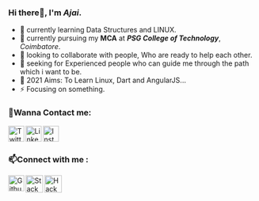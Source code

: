 ### Hi there👋, I'm *Ajai*.
   
  - 🌱 currently learning Data Structures and LINUX.
  - 🔭 currently pursuing my **MCA** at ***PSG College of Technology***, *Coimbatore*.
  - 💬 looking to collaborate with people, Who are ready to help each other.
  - 🤔 seeking for Experienced people who can guide me through the path which i want to be.
  - 🥅 2021 Aims: To Learn Linux, Dart and AngularJS...
  - ⚡ Focusing on something.
   

### 💬Wanna Contact me:<br>

   [<img align="left" alt="Twitter" title="Twitter" width="32px" src="https://www.freepnglogos.com/uploads/twitter-logo-png/twitter-logo-vector-png-clipart-1.png" />](https://twitter.com/Ajai__JA)
   [<img align="left" alt="LinkedIn" width="32px" title="LinkedIN" src="http://pngimg.com/uploads/linkedIn/linkedIn_PNG24.png" />](https://www.linkedin.com/in/ajaija/)
   [<img align="left" alt="Instagram" width="32px" title="Instagram" src="https://assets.stickpng.com/images/580b57fcd9996e24bc43c521.png" />](https://www.instagram.com/ajai_ja/)

<br>
<br>

### 📫Connect with me : <br>

  [<img align="left" alt="Github" width="32px" title="Github" src="https://www.flaticon.com/svg/vstatic/svg/25/25231.svg?token=exp=1612292921~hmac=6a17cd454b47f8ff605f2f5a842906ae" />](https://github.com/AjaiJA/)
  [<img align="left" alt="Stack Overflow" width="35px" title="Stack Overflow" src="https://upload.wikimedia.org/wikipedia/commons/thumb/e/ef/Stack_Overflow_icon.svg/768px-Stack_Overflow_icon.svg.png" />](https://stackoverflow.com/users/12341806/ajaija?tab=profile)
  [<img align="left" alt="Hackerrank" width="35px" title="Hacker Rank" src="https://upload.wikimedia.org/wikipedia/commons/6/65/HackerRank_logo.png" />](https://www.hackerrank.com/AjaiJA)

